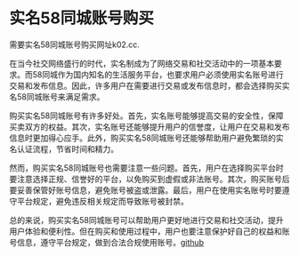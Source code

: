 # 实名58同城账号购买

需要实名58同城账号购买网址k02.cc. 

在当今社交网络盛行的时代，实名制成为了网络交易和社交活动中的一项基本要求。而58同城作为国内知名的生活服务平台，也要求用户必须使用实名账号进行交易和发布信息。因此，许多用户在需要进行交易或发布信息时，都会选择购买实名58同城账号来满足需求。

购买实名58同城账号有许多好处。首先，实名账号能够提高交易的安全性，保障买卖双方的权益。其次，实名账号还能够提升用户的信誉度，让用户在交易和发布信息时更加得心应手。此外，购买实名58同城账号还能够帮助用户避免繁琐的实名认证流程，节省时间和精力。

然而，购买实名58同城账号也需要注意一些问题。首先，用户在选择购买平台时要注意选择正规、信誉好的平台，以免购买到虚假或非法账号。其次，购买账号后要妥善保管好账号信息，避免账号被盗或泄露。最后，用户在使用实名账号时要遵守平台规定，避免违反相关规定而导致账号被封禁。

总的来说，购买实名58同城账号可以帮助用户更好地进行交易和社交活动，提升用户体验和便利性。但在购买和使用过程中，用户也要注意保护好自己的权益和账号信息，遵守平台规定，做到合法合规使用账号。[github](https://github.com)